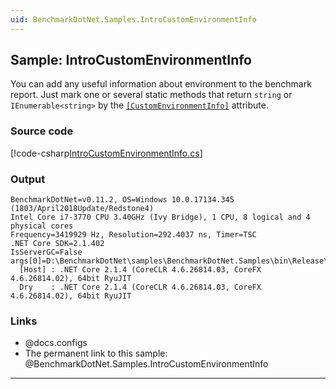 ```yaml
---
uid: BenchmarkDotNet.Samples.IntroCustomEnvironmentInfo
---
```


## Sample: IntroCustomEnvironmentInfo

You can add any useful information about environment to the benchmark report. Just mark one or several static methods that return `string` or `IEnumerable<string>` by the [`[CustomEnvironmentInfo]`](xref:BenchmarkDotNet.Attributes.CustomEnvironmentInfoAttribute) attribute.

### Source code

[!code-csharp[IntroCustomEnvironmentInfo.cs](../../../samples/BenchmarkDotNet.Samples/IntroCustomEnvironmentInfo.cs)]

### Output

```
BenchmarkDotNet=v0.11.2, OS=Windows 10.0.17134.345 (1803/April2018Update/Redstone4)
Intel Core i7-3770 CPU 3.40GHz (Ivy Bridge), 1 CPU, 8 logical and 4 physical cores
Frequency=3419929 Hz, Resolution=292.4037 ns, Timer=TSC
.NET Core SDK=2.1.402
IsServerGC=False
args[0]=D:\BenchmarkDotNet\samples\BenchmarkDotNet.Samples\bin\Release\netcoreapp2.1\BenchmarkDotNet.Samples.dll
  [Host] : .NET Core 2.1.4 (CoreCLR 4.6.26814.03, CoreFX 4.6.26814.02), 64bit RyuJIT
  Dry    : .NET Core 2.1.4 (CoreCLR 4.6.26814.03, CoreFX 4.6.26814.02), 64bit RyuJIT
```

### Links

* @docs.configs
* The permanent link to this sample: @BenchmarkDotNet.Samples.IntroCustomEnvironmentInfo

---